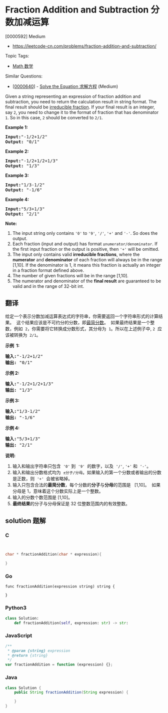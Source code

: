 # Fraction Addition and Subtraction 分数加减运算

[0000592] Medium

- https://leetcode-cn.com/problems/fraction-addition-and-subtraction/

Topic Tags:

- [Math 数学](https://leetcode-cn.com/tag/math/)

Similar Questions:

- [[0000640](https://leetcode-cn.com/problems/solve-the-equation/)] - [Solve the Equation 求解方程](./0000640.solve-the-equation.md) (Medium)

Given a string representing an expression of fraction addition and subtraction, you need to return the calculation result in string format. The final result should be [irreducible fraction](https://en.wikipedia.org/wiki/Irreducible_fraction). If your final result is an integer, say `2`, you need to change it to the format of fraction that has denominator `1`. So in this case, `2` should be converted to `2/1`.

**Example 1:**

<pre><b>Input:</b>"-1/2+1/2"
<b>Output:</b> "0/1"
</pre>

**Example 2:**

<pre><b>Input:</b>"-1/2+1/2+1/3"
<b>Output:</b> "1/3"
</pre>

**Example 3:**

<pre><b>Input:</b>"1/3-1/2"
<b>Output:</b> "-1/6"
</pre>

**Example 4:**

<pre><b>Input:</b>"5/3+1/3"
<b>Output:</b> "2/1"
</pre>

**Note:**

1.  The input string only contains `'0'` to `'9'`, `'/'`, `'+'` and `'-'`. So does the output.
2.  Each fraction (input and output) has format `±numerator/denominator`. If the first input fraction or the output is positive, then `'+'` will be omitted.
3.  The input only contains valid **irreducible fractions**, where the **numerator** and **denominator** of each fraction will always be in the range \[1,10\]. If the denominator is 1, it means this fraction is actually an integer in a fraction format defined above.
4.  The number of given fractions will be in the range \[1,10\].
5.  The numerator and denominator of the **final result** are guaranteed to be valid and in the range of 32-bit int.

## 翻译

给定一个表示分数加减运算表达式的字符串，你需要返回一个字符串形式的计算结果。  这个结果应该是不可约分的分数，即[最简分数](https://baike.baidu.com/item/%E6%9C%80%E7%AE%80%E5%88%86%E6%95%B0)。  如果最终结果是一个整数，例如  `2`，你需要将它转换成分数形式，其分母为  `1`。所以在上述例子中, `2`  应该被转换为  `2/1`。

**示例  1:**

<pre><strong>输入:</strong>"-1/2+1/2"
<strong>输出:</strong> "0/1"
</pre>

**示例 2:**

<pre><strong>输入:</strong>"-1/2+1/2+1/3"
<strong>输出:</strong> "1/3"
</pre>

**示例 3:**

<pre><strong>输入:</strong>"1/3-1/2"
<strong>输出:</strong> "-1/6"
</pre>

**示例 4:**

<pre><strong>输入:</strong>"5/3+1/3"
<strong>输出:</strong> "2/1"
</pre>

**说明:**

1.  输入和输出字符串只包含  `'0'` 到  `'9'`  的数字，以及  `'/'`, `'+'` 和  `'-'`。
2.  输入和输出分数格式均为  `±分子/分母`。如果输入的第一个分数或者输出的分数是正数，则  `'+'`  会被省略掉。
3.  输入只包含合法的**最简分数**，每个分数的**分子**与**分母**的范围是   \[1,10\]。  如果分母是 1，意味着这个分数实际上是一个整数。
4.  输入的分数个数范围是 \[1,10\]。
5.  **最终结果**的分子与分母保证是 32 位整数范围内的有效整数。

## solution 题解

### C

```c


char * fractionAddition(char * expression){

}


```

### Go

```golang
func fractionAddition(expression string) string {

}
```

### Python3

```python
class Solution:
    def fractionAddition(self, expression: str) -> str:

```

### JavaScript

```javascript
/**
 * @param {string} expression
 * @return {string}
 */
var fractionAddition = function (expression) {};
```

### Java

```java
class Solution {
    public String fractionAddition(String expression) {

    }
}
```
